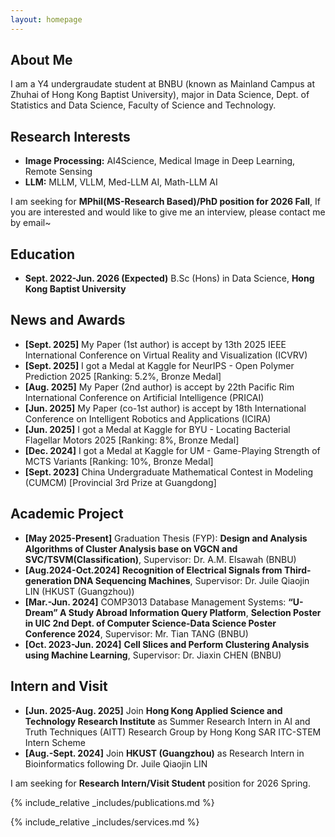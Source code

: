 ```yaml
---
layout: homepage
---
```


## About Me

I am a Y4 undergraudate student at BNBU (known as Mainland Campus at Zhuhai of Hong Kong Baptist University), major in Data Science, Dept. of Statistics and Data Science, Faculty of Science and Technology.
## Research Interests

- **Image Processing:** AI4Science, Medical Image in Deep Learning, Remote Sensing
- **LLM:** MLLM, VLLM, Med-LLM AI, Math-LLM AI 

I am seeking for **MPhil(MS-Research Based)/PhD position for 2026 Fall**,  If you are interested and would like to give me an interview, please contact me by email~


## Education
- **Sept. 2022-Jun. 2026 (Expected)** B.Sc (Hons) in Data Science, **Hong Kong Baptist University**


## News and Awards
- **[Sept. 2025]** My Paper (1st author) is accept by 13th  2025 IEEE International Conference on Virtual Reality and Visualization (ICVRV)
- **[Sept. 2025]** I got a Medal at Kaggle for NeurIPS - Open Polymer Prediction 2025 [Ranking: 5.2%, Bronze Medal]
- **[Aug. 2025]** My Paper (2nd author) is accept by 22th Pacific Rim International Conference on Artificial Intelligence (PRICAI) 
- **[Jun. 2025]** My Paper (co-1st author) is accept by 18th International Conference on Intelligent Robotics and Applications (ICIRA)
- **[Jun. 2025]** I got a Medal at Kaggle for BYU - Locating Bacterial Flagellar Motors 2025 [Ranking: 8%, Bronze Medal]
- **[Dec. 2024]** I got a Medal at Kaggle for UM - Game-Playing Strength of MCTS Variants [Ranking: 10%, Bronze Medal]
- **[Sept. 2023]** China Undergraduate Mathematical Contest in Modeling (CUMCM) [Provincial 3rd Prize at Guangdong]

## Academic Project
- **[May 2025-Present]** Graduation Thesis (FYP): **Design and Analysis Algorithms of Cluster Analysis base on VGCN and SVC/TSVM(Classification)**, Supervisor: Dr. A.M. Elsawah (BNBU)
- **[Aug.2024-Oct.2024]** **Recognition of Electrical Signals from Third-generation DNA Sequencing Machines**, Supervisor: Dr. Juile Qiaojin LIN (HKUST (Guangzhou))
- **[Mar.-Jun. 2024]** COMP3013 Database Management Systems: **“U-Dream” A Study Abroad Information Query Platform**, **Selection Poster in UIC 2nd Dept. of Computer Science-Data Science Poster Conference 2024**, Supervisor: Mr. Tian TANG (BNBU) 
- **[Oct. 2023-Jun. 2024]** **Cell Slices and Perform Clustering Analysis using Machine Learning**, Supervisor: Dr. Jiaxin CHEN (BNBU)

## Intern and Visit
- **[Jun. 2025-Aug. 2025]** Join **Hong Kong Applied Science and Technology Research Institute** as Summer Research Intern in AI and Truth Techniques (AITT) Research Group by Hong Kong SAR ITC-STEM Intern Scheme
- **[Aug.-Sept. 2024]** Join **HKUST (Guangzhou)** as Research Intern in Bioinformatics following Dr. Juile Qiaojin LIN

I am seeking for **Research Intern/Visit Student** position for 2026 Spring.

{% include_relative _includes/publications.md %}

{% include_relative _includes/services.md %}
